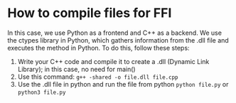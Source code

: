 # How to compile files for FFI

In this case, we use Python as a frontend and C++ as a backend. We use the ctypes library in Python, which gathers information from the .dll file and executes the method in Python.
To do this, follow these steps:

1. Write your C++ code and compile it to create a .dll (Dynamic Link Library); in this case, no need for main()
2. Use this command: `g++ -shared -o file.dll file.cpp`
3. Use the .dll file in python and run the file from python `python file.py` or `python3 file.py`
